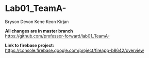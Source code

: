 # Lab01_TeamA-<br>
Bryson Devon Kene Keon Kirjan<br>

**All changes are in master branch**<br>
https://github.com/professor-forward/lab01_TeamA-  <br>

**Link to firebase project:** https://console.firebase.google.com/project/fireapp-b8642/overview


